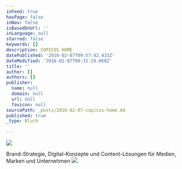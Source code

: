 ```yaml
---
inFeed: true
hasPage: false
inNav: false
isBasedOnUrl: ''
inLanguage: null
starred: false
keywords: []
description: COPICOS HOME
datePublished: '2016-02-07T09:57:42.433Z'
dateModified: '2016-02-07T09:31:19.060Z'
title: ''
author: []
authors: []
publisher:
  name: null
  domain: null
  url: null
  favicon: null
sourcePath: _posts/2016-02-07-copicos-home.md
published: true
_type: Blurb

---
```

![](https://the-grid-user-content.s3-us-west-2.amazonaws.com/00f20947-029b-4b28-a42c-421ac0e436f7.jpg)

Brand-Strategie, Digital-Konzepte und Content-Lösungen für Medien, Marken und Unternehmen
![](https://the-grid-user-content.s3-us-west-2.amazonaws.com/f5777ff3-41c3-442a-8948-db4b4b742a2c.jpg)